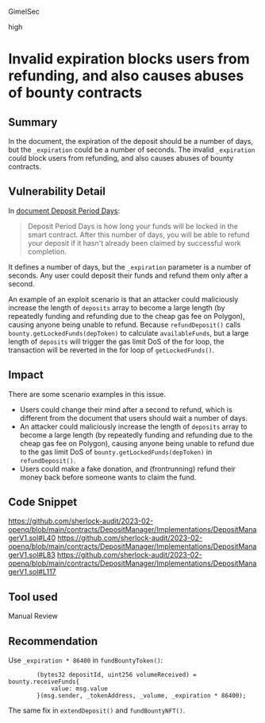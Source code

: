 GimelSec

high

# Invalid expiration blocks users from refunding, and also causes abuses of bounty contracts

## Summary

In the document, the expiration of the deposit should be a number of days, but the `_expiration` could be a number of seconds. The invalid `_expiration` could block users from refunding, and also causes abuses of bounty contracts.

## Vulnerability Detail

In [document Deposit Period Days](https://docs.openq.dev/fixed-price-contracts/fund-contract#deposit-period-days):
> Deposit Period Days is how long your funds will be locked in the smart contract.
> After this number of days, you will be able to refund your deposit if it hasn't already been claimed by successful work completion.

It defines a number of days, but the `_expiration` parameter is a number of seconds. Any user could deposit their funds and refund them only after a second.

An example of an exploit scenario is that an attacker could maliciously increase the length of `deposits` array to become a large length (by repeatedly funding and refunding due to the cheap gas fee on Polygon), causing anyone being unable to refund.
Because `refundDeposit()` calls `bounty.getLockedFunds(depToken)` to calculate `availableFunds`, but a large length of `deposits` will trigger the gas limit DoS of the for loop, the transaction will be reverted in the for loop of `getLockedFunds()`.

## Impact

There are some scenario examples in this issue.
* Users could change their mind after a second to refund, which is different from the document that users should wait a number of days.
* An attacker could maliciously increase the length of `deposits` array to become a large length (by repeatedly funding and refunding due to the cheap gas fee on Polygon), causing anyone being unable to refund due to the gas limit DoS of `bounty.getLockedFunds(depToken)` in `refundDeposit()`.
* Users could make a fake donation, and (frontrunning) refund their money back before someone wants to claim the fund.

## Code Snippet

https://github.com/sherlock-audit/2023-02-openq/blob/main/contracts/DepositManager/Implementations/DepositManagerV1.sol#L40
https://github.com/sherlock-audit/2023-02-openq/blob/main/contracts/DepositManager/Implementations/DepositManagerV1.sol#L83
https://github.com/sherlock-audit/2023-02-openq/blob/main/contracts/DepositManager/Implementations/DepositManagerV1.sol#L117

## Tool used

Manual Review

## Recommendation

Use `_expiration * 86400` in `fundBountyToken()`:

```solidity
        (bytes32 depositId, uint256 volumeReceived) = bounty.receiveFunds{
            value: msg.value
        }(msg.sender, _tokenAddress, _volume, _expiration * 86400);
```

The same fix in `extendDeposit()` and `fundBountyNFT()`.
